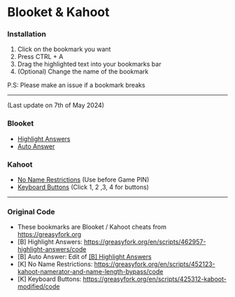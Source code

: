 # Blooket & Kahoot

### Installation
1. Click on the bookmark you want
2. Press CTRL + A
3. Drag the highlighted text into your bookmarks bar
4. (Optional) Change the name of the bookmark

P.S: Please make an issue if a bookmark breaks

---
(Last update on 7th of May 2024)

### Blooket
- [Highlight Answers](/HighlightAnswers.js?raw=true)
- [Auto Answer](/AutoAnswer.js?raw=true)

### Kahoot
- [No Name Restrictions](/NoNameRestrictions.js?raw=true) (Use before Game PIN)
- [Keyboard Buttons](/KeyboardButtons.js?raw=true) (Click 1, 2 ,3, 4 for buttons)

---

### Original Code
- These bookmarks are Blooket / Kahoot cheats from https://greasyfork.org
- [B] Highlight Answers: https://greasyfork.org/en/scripts/462957-highlight-answers/code
- [B] Auto Answer: Edit of [[B] Highlight Answers](https://greasyfork.org/en/scripts/462957-highlight-answers/code)
- [K] No Name Restrictions: https://greasyfork.org/en/scripts/452123-kahoot-namerator-and-name-length-bypass/code
- [K] Keyboard Buttons: https://greasyfork.org/en/scripts/425312-kaboot-modified/code
